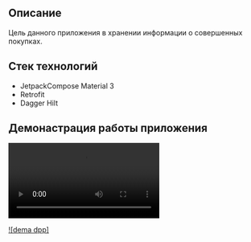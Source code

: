 ## Описание
Цель данного приложения в хранении информации о совершенных покупках.

## Стек технологий
- JetpackCompose Material 3
- Retrofit
- Dagger Hilt
## Демонастрация работы приложения
![demo_app.gif](info%2Fdemo_app.mp4)

[![dema dpp]]([https://www.youtube.com/watch?v=ek1j272iAmc](https://github.com/drDeepl/PurchasedProductApp/blob/main/info/demo_app.mp4))
